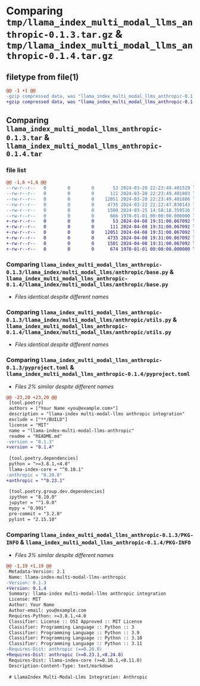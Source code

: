 # Comparing `tmp/llama_index_multi_modal_llms_anthropic-0.1.3.tar.gz` & `tmp/llama_index_multi_modal_llms_anthropic-0.1.4.tar.gz`

## filetype from file(1)

```diff
@@ -1 +1 @@
-gzip compressed data, was "llama_index_multi_modal_llms_anthropic-0.1.3.tar", max compression
+gzip compressed data, was "llama_index_multi_modal_llms_anthropic-0.1.4.tar", max compression
```

## Comparing `llama_index_multi_modal_llms_anthropic-0.1.3.tar` & `llama_index_multi_modal_llms_anthropic-0.1.4.tar`

### file list

```diff
@@ -1,6 +1,6 @@
--rw-r--r--   0        0        0       53 2024-03-20 22:23:49.401529 llama_index_multi_modal_llms_anthropic-0.1.3/README.md
--rw-r--r--   0        0        0      111 2024-03-20 22:23:49.401803 llama_index_multi_modal_llms_anthropic-0.1.3/llama_index/multi_modal_llms/anthropic/__init__.py
--rw-r--r--   0        0        0    12051 2024-03-20 22:23:49.401886 llama_index_multi_modal_llms_anthropic-0.1.3/llama_index/multi_modal_llms/anthropic/base.py
--rw-r--r--   0        0        0     4735 2024-03-22 22:22:47.830143 llama_index_multi_modal_llms_anthropic-0.1.3/llama_index/multi_modal_llms/anthropic/utils.py
--rw-r--r--   0        0        0     1500 2024-03-25 14:58:18.359516 llama_index_multi_modal_llms_anthropic-0.1.3/pyproject.toml
--rw-r--r--   0        0        0      666 1970-01-01 00:00:00.000000 llama_index_multi_modal_llms_anthropic-0.1.3/PKG-INFO
+-rw-r--r--   0        0        0       53 2024-04-08 19:31:00.067092 llama_index_multi_modal_llms_anthropic-0.1.4/README.md
+-rw-r--r--   0        0        0      111 2024-04-08 19:31:00.067092 llama_index_multi_modal_llms_anthropic-0.1.4/llama_index/multi_modal_llms/anthropic/__init__.py
+-rw-r--r--   0        0        0    12051 2024-04-08 19:31:00.067092 llama_index_multi_modal_llms_anthropic-0.1.4/llama_index/multi_modal_llms/anthropic/base.py
+-rw-r--r--   0        0        0     4735 2024-04-08 19:31:00.067092 llama_index_multi_modal_llms_anthropic-0.1.4/llama_index/multi_modal_llms/anthropic/utils.py
+-rw-r--r--   0        0        0     1501 2024-04-08 19:31:00.067092 llama_index_multi_modal_llms_anthropic-0.1.4/pyproject.toml
+-rw-r--r--   0        0        0      674 1970-01-01 00:00:00.000000 llama_index_multi_modal_llms_anthropic-0.1.4/PKG-INFO
```

### Comparing `llama_index_multi_modal_llms_anthropic-0.1.3/llama_index/multi_modal_llms/anthropic/base.py` & `llama_index_multi_modal_llms_anthropic-0.1.4/llama_index/multi_modal_llms/anthropic/base.py`

 * *Files identical despite different names*

### Comparing `llama_index_multi_modal_llms_anthropic-0.1.3/llama_index/multi_modal_llms/anthropic/utils.py` & `llama_index_multi_modal_llms_anthropic-0.1.4/llama_index/multi_modal_llms/anthropic/utils.py`

 * *Files identical despite different names*

### Comparing `llama_index_multi_modal_llms_anthropic-0.1.3/pyproject.toml` & `llama_index_multi_modal_llms_anthropic-0.1.4/pyproject.toml`

 * *Files 2% similar despite different names*

```diff
@@ -23,20 +23,20 @@
 [tool.poetry]
 authors = ["Your Name <you@example.com>"]
 description = "llama-index multi-modal-llms anthropic integration"
 exclude = ["**/BUILD"]
 license = "MIT"
 name = "llama-index-multi-modal-llms-anthropic"
 readme = "README.md"
-version = "0.1.3"
+version = "0.1.4"
 
 [tool.poetry.dependencies]
 python = ">=3.8.1,<4.0"
 llama-index-core = "^0.10.1"
-anthropic = "0.20.0"
+anthropic = "^0.23.1"
 
 [tool.poetry.group.dev.dependencies]
 ipython = "8.10.0"
 jupyter = "^1.0.0"
 mypy = "0.991"
 pre-commit = "3.2.0"
 pylint = "2.15.10"
```

### Comparing `llama_index_multi_modal_llms_anthropic-0.1.3/PKG-INFO` & `llama_index_multi_modal_llms_anthropic-0.1.4/PKG-INFO`

 * *Files 3% similar despite different names*

```diff
@@ -1,19 +1,19 @@
 Metadata-Version: 2.1
 Name: llama-index-multi-modal-llms-anthropic
-Version: 0.1.3
+Version: 0.1.4
 Summary: llama-index multi-modal-llms anthropic integration
 License: MIT
 Author: Your Name
 Author-email: you@example.com
 Requires-Python: >=3.8.1,<4.0
 Classifier: License :: OSI Approved :: MIT License
 Classifier: Programming Language :: Python :: 3
 Classifier: Programming Language :: Python :: 3.9
 Classifier: Programming Language :: Python :: 3.10
 Classifier: Programming Language :: Python :: 3.11
-Requires-Dist: anthropic (==0.20.0)
+Requires-Dist: anthropic (>=0.23.1,<0.24.0)
 Requires-Dist: llama-index-core (>=0.10.1,<0.11.0)
 Description-Content-Type: text/markdown
 
 # LlamaIndex Multi-Modal-Llms Integration: Anthropic
```

